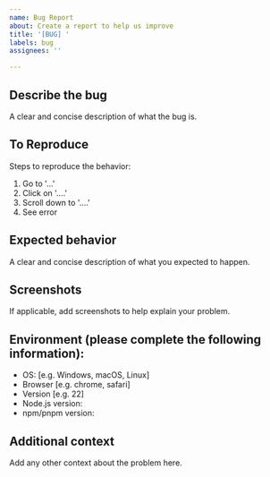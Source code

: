 ```yaml
---
name: Bug Report
about: Create a report to help us improve
title: '[BUG] '
labels: bug
assignees: ''

---
```


## Describe the bug

A clear and concise description of what the bug is.

## To Reproduce

Steps to reproduce the behavior:
1. Go to '...'
2. Click on '....'
3. Scroll down to '....'
4. See error

## Expected behavior

A clear and concise description of what you expected to happen.

## Screenshots

If applicable, add screenshots to help explain your problem.

## Environment (please complete the following information):

- OS: [e.g. Windows, macOS, Linux]
- Browser [e.g. chrome, safari]
- Version [e.g. 22]
- Node.js version:
- npm/pnpm version:

## Additional context

Add any other context about the problem here.